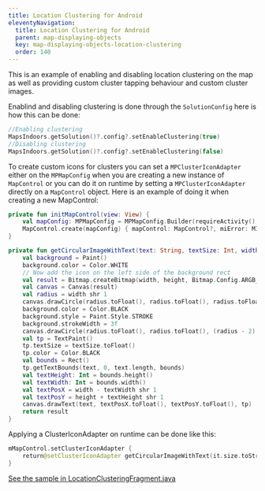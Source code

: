 ```yaml
---
title: Location Clustering for Android
eleventyNavigation:
  title: Location Clustering for Android
  parent: map-displaying-objects
  key: map-displaying-objects-location-clustering
  order: 140
---
```


This is an example of enabling and disabling location clustering on the map as well as providing custom cluster tapping behaviour and custom cluster images.

Enablind and disabling clustering is done through the `SolutionConfig` here is how this can be done:

```kotlin
//Enabling clustering
MapsIndoors.getSolution()?.config?.setEnableClustering(true)
//Disabling clustering
MapsIndoors.getSolution()?.config?.setEnableClustering(false)
```

To create custom icons for clusters you can set a `MPClusterIconAdapter` either on the `MPMapConfig` when you are creating a new instance of `MapControl` or you can do it on runtime by setting a `MPClusterIconAdapter` directly on a `MapControl` object.
Here is an example of doing it when creating a new MapControl:

```kotlin
private fun initMapControl(view: View) {
    val mapConfig: MPMapConfig = MPMapConfig.Builder(requireActivity(), mMap!!, getString(R.string.google_maps_key), view, true).setClusterIconAdapter { return@setClusterIconAdapter getCircularImageWithText(it.size.toString(), 15, 30, 30) }.build()
    MapControl.create(mapConfig) { mapControl: MapControl?, miError: MIError? -> }
}

private fun getCircularImageWithText(text: String, textSize: Int, width: Int, height: Int): Bitmap {
    val background = Paint()
    background.color = Color.WHITE
    // Now add the icon on the left side of the background rect
    val result = Bitmap.createBitmap(width, height, Bitmap.Config.ARGB_8888)
    val canvas = Canvas(result)
    val radius = width shr 1
    canvas.drawCircle(radius.toFloat(), radius.toFloat(), radius.toFloat(), background)
    background.color = Color.BLACK
    background.style = Paint.Style.STROKE
    background.strokeWidth = 3f
    canvas.drawCircle(radius.toFloat(), radius.toFloat(), (radius - 2).toFloat(), background)
    val tp = TextPaint()
    tp.textSize = textSize.toFloat()
    tp.color = Color.BLACK
    val bounds = Rect()
    tp.getTextBounds(text, 0, text.length, bounds)
    val textHeight: Int = bounds.height()
    val textWidth: Int = bounds.width()
    val textPosX = width - textWidth shr 1
    val textPosY = height + textHeight shr 1
    canvas.drawText(text, textPosX.toFloat(), textPosY.toFloat(), tp)
    return result
}
```

Applying a ClusterIconAdapter on runtime can be done like this:

```kotlin
mMapControl.setClusterIconAdapter {
    return@setClusterIconAdapter getCircularImageWithText(it.size.toString(), 15, 30, 30)
}
```

[See the sample in LocationClusteringFragment.java](https://github.com/mapspeople/MapsIndoorsAndroid-Demo-Samples/blob/master/app/src/main/java/com/mapsindoors/locationclustering/LocationClusteringFragment.java)

